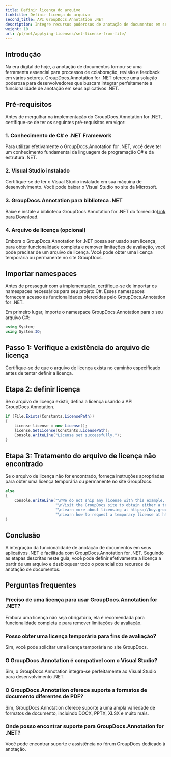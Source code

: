 ```yaml
---
title: Definir licença do arquivo
linktitle: Definir licença do arquivo
second_title: API GroupDocs.Annotation .NET
description: Integre recursos poderosos de anotação de documentos em seus aplicativos .NET perfeitamente com GroupDocs.Annotation for .NET.
weight: 10
url: /pt/net/applying-licenses/set-license-from-file/
---
```

## Introdução
Na era digital de hoje, a anotação de documentos tornou-se uma ferramenta essencial para processos de colaboração, revisão e feedback em vários setores. GroupDocs.Annotation for .NET oferece uma solução poderosa para desenvolvedores que buscam integrar perfeitamente a funcionalidade de anotação em seus aplicativos .NET.
## Pré-requisitos
Antes de mergulhar na implementação do GroupDocs.Annotation for .NET, certifique-se de ter os seguintes pré-requisitos em vigor:
### 1. Conhecimento de C# e .NET Framework
Para utilizar efetivamente o GroupDocs.Annotation for .NET, você deve ter um conhecimento fundamental da linguagem de programação C# e da estrutura .NET.
### 2. Visual Studio instalado
Certifique-se de ter o Visual Studio instalado em sua máquina de desenvolvimento. Você pode baixar o Visual Studio no site da Microsoft.
### 3. GroupDocs.Annotation para biblioteca .NET
 Baixe e instale a biblioteca GroupDocs.Annotation for .NET do fornecido[Link para Download](https://releases.groupdocs.com/annotation/net/).
### 4. Arquivo de licença (opcional)
Embora o GroupDocs.Annotation for .NET possa ser usado sem licença, para obter funcionalidade completa e remover limitações de avaliação, você pode precisar de um arquivo de licença. Você pode obter uma licença temporária ou permanente no site GroupDocs.

## Importar namespaces
Antes de prosseguir com a implementação, certifique-se de importar os namespaces necessários para seu projeto C#. Esses namespaces fornecem acesso às funcionalidades oferecidas pelo GroupDocs.Annotation for .NET.

Em primeiro lugar, importe o namespace GroupDocs.Annotation para o seu arquivo C#:
```csharp
using System;
using System.IO;
```
## Passo 1: Verifique a existência do arquivo de licença
Certifique-se de que o arquivo de licença exista no caminho especificado antes de tentar definir a licença.
## Etapa 2: definir licença
Se o arquivo de licença existir, defina a licença usando a API GroupDocs.Annotation.
```csharp
if (File.Exists(Constants.LicensePath))
{
    License license = new License();
    license.SetLicense(Constants.LicensePath);
    Console.WriteLine("License set successfully.");
}
```
## Etapa 3: Tratamento do arquivo de licença não encontrado
Se o arquivo de licença não for encontrado, forneça instruções apropriadas para obter uma licença temporária ou permanente no site GroupDocs.
```csharp
else
{
    Console.WriteLine("\nWe do not ship any license with this example. " +
                      "\nVisit the GroupDocs site to obtain either a temporary or permanent license. " +
                      "\nLearn more about licensing at https://buy.groupdocs.com/faqs/licensing. " +
                      "\nLearn how to request a temporary license at https://buy.groupdocs.com/temporary-license.");
}
```

## Conclusão
A integração da funcionalidade de anotação de documentos em seus aplicativos .NET é facilitada com GroupDocs.Annotation for .NET. Seguindo as etapas descritas neste guia, você pode definir efetivamente a licença a partir de um arquivo e desbloquear todo o potencial dos recursos de anotação de documentos.
## Perguntas frequentes
### Preciso de uma licença para usar GroupDocs.Annotation for .NET?
Embora uma licença não seja obrigatória, ela é recomendada para funcionalidade completa e para remover limitações de avaliação.
### Posso obter uma licença temporária para fins de avaliação?
Sim, você pode solicitar uma licença temporária no site GroupDocs.
### O GroupDocs.Annotation é compatível com o Visual Studio?
Sim, o GroupDocs.Annotation integra-se perfeitamente ao Visual Studio para desenvolvimento .NET.
### O GroupDocs.Annotation oferece suporte a formatos de documento diferentes de PDF?
Sim, GroupDocs.Annotation oferece suporte a uma ampla variedade de formatos de documento, incluindo DOCX, PPTX, XLSX e muito mais.
### Onde posso encontrar suporte para GroupDocs.Annotation for .NET?
Você pode encontrar suporte e assistência no fórum GroupDocs dedicado à anotação.